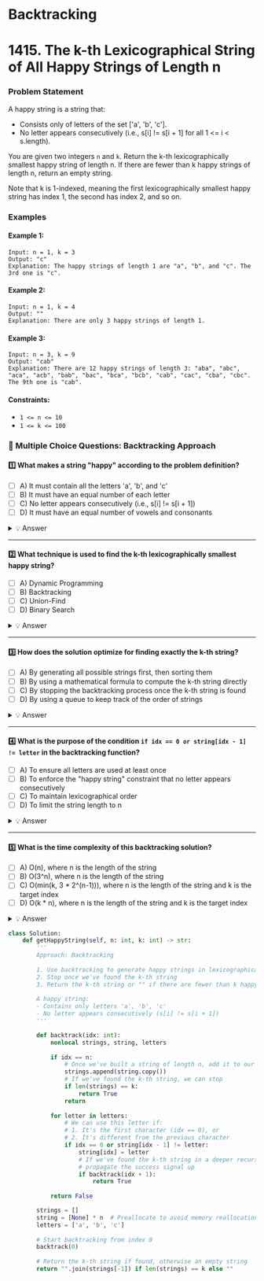 # Backtracking

# 1415. The k-th Lexicographical String of All Happy Strings of Length n

### Problem Statement
A happy string is a string that:
- Consists only of letters of the set ['a', 'b', 'c'].
- No letter appears consecutively (i.e., s[i] != s[i + 1] for all 1 <= i < s.length).

You are given two integers `n` and `k`. Return the k-th lexicographically smallest happy string of length n. If there are fewer than k happy strings of length n, return an empty string.

Note that k is 1-indexed, meaning the first lexicographically smallest happy string has index 1, the second has index 2, and so on.

### Examples

#### Example 1:
```
Input: n = 1, k = 3
Output: "c"
Explanation: The happy strings of length 1 are "a", "b", and "c". The 3rd one is "c".
```

#### Example 2:
```
Input: n = 1, k = 4
Output: ""
Explanation: There are only 3 happy strings of length 1.
```

#### Example 3:
```
Input: n = 3, k = 9
Output: "cab"
Explanation: There are 12 happy strings of length 3: "aba", "abc", "aca", "acb", "bab", "bac", "bca", "bcb", "cab", "cac", "cba", "cbc". The 9th one is "cab".
```

#### Constraints:
* `1 <= n <= 10`
* `1 <= k <= 100`

### 📌 Multiple Choice Questions: Backtracking Approach  

#### 1️⃣ What makes a string "happy" according to the problem definition?  
- [ ] A) It must contain all the letters 'a', 'b', and 'c'
- [ ] B) It must have an equal number of each letter
- [ ] C) No letter appears consecutively (i.e., s[i] != s[i + 1])
- [ ] D) It must have an equal number of vowels and consonants

<details>
  <summary>💡 Answer</summary>
  
  ✅ **C) No letter appears consecutively (i.e., s[i] != s[i + 1])**  
  
  The primary constraint that makes a string "happy" is that no adjacent characters can be the same. The string also must only use the letters 'a', 'b', and 'c'.
</details>  

---

#### 2️⃣ What technique is used to find the k-th lexicographically smallest happy string?  
- [ ] A) Dynamic Programming
- [ ] B) Backtracking
- [ ] C) Union-Find
- [ ] D) Binary Search

<details>
  <summary>💡 Answer</summary>
  
  ✅ **B) Backtracking**  
  
  The solution uses backtracking to generate happy strings in lexicographical order, stopping once it reaches the k-th string.
</details>  

---

#### 3️⃣ How does the solution optimize for finding exactly the k-th string?  
- [ ] A) By generating all possible strings first, then sorting them
- [ ] B) By using a mathematical formula to compute the k-th string directly
- [ ] C) By stopping the backtracking process once the k-th string is found
- [ ] D) By using a queue to keep track of the order of strings

<details>
  <summary>💡 Answer</summary>
  
  ✅ **C) By stopping the backtracking process once the k-th string is found**  
  
  The solution optimizes by returning true once the k-th string is found, which propagates up the recursion stack and stops further exploration of the search space.
</details>  

---

#### 4️⃣ What is the purpose of the condition `if idx == 0 or string[idx - 1] != letter` in the backtracking function?  
- [ ] A) To ensure all letters are used at least once
- [ ] B) To enforce the "happy string" constraint that no letter appears consecutively
- [ ] C) To maintain lexicographical order
- [ ] D) To limit the string length to n

<details>
  <summary>💡 Answer</summary>
  
  ✅ **B) To enforce the "happy string" constraint that no letter appears consecutively**  
  
  This condition checks that the current letter being considered is different from the previous letter in the string, which is the core constraint of a happy string.
</details>  

---

#### 5️⃣ What is the time complexity of this backtracking solution?  
- [ ] A) O(n), where n is the length of the string
- [ ] B) O(3^n), where n is the length of the string
- [ ] C) O(min(k, 3 * 2^(n-1))), where n is the length of the string and k is the target index
- [ ] D) O(k * n), where n is the length of the string and k is the target index

<details>
  <summary>💡 Answer</summary>
  
  ✅ **C) O(min(k, 3 * 2^(n-1))), where n is the length of the string and k is the target index**  
  
  The time complexity is proportional to the number of strings we need to generate before finding the k-th one. At most, we need to generate k strings. There are 3 * 2^(n-1) possible happy strings of length n, so we generate at most min(k, 3 * 2^(n-1)) strings.
</details>  

```python
class Solution:
    def getHappyString(self, n: int, k: int) -> str:
        '''
        Approach: Backtracking
        
        1. Use backtracking to generate happy strings in lexicographical order
        2. Stop once we've found the k-th string
        3. Return the k-th string or "" if there are fewer than k happy strings
        
        A happy string:
        - Contains only letters 'a', 'b', 'c'
        - No letter appears consecutively (s[i] != s[i + 1])
        '''

        def backtrack(idx: int):
            nonlocal strings, string, letters
            
            if idx == n:
                # Once we've built a string of length n, add it to our result list
                strings.append(string.copy())
                # If we've found the k-th string, we can stop
                if len(strings) == k:
                    return True
                return
            
            for letter in letters:
                # We can use this letter if:
                # 1. It's the first character (idx == 0), or
                # 2. It's different from the previous character
                if idx == 0 or string[idx - 1] != letter:
                    string[idx] = letter
                    # If we've found the k-th string in a deeper recursion,
                    # propagate the success signal up
                    if backtrack(idx + 1):
                        return True
            
            return False

        strings = []
        string = [None] * n  # Preallocate to avoid memory reallocation
        letters = ['a', 'b', 'c']
        
        # Start backtracking from index 0
        backtrack(0)
        
        # Return the k-th string if found, otherwise an empty string
        return "".join(strings[-1]) if len(strings) == k else ""
```
